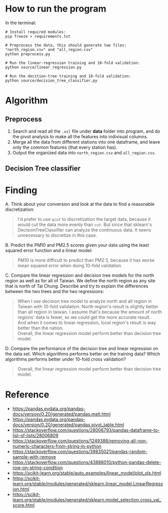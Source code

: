 
# How to run the program
In the terminal:
``` 
# Install required modules: 
pip freeze > requirements.txt 

# Preprocess the data, this should generate two files: "north_region.csv" and "all_region.csv"
python preprocess.py

# Run the linear-regression training and 10-fold validation:
python source/linear_regression.py

# Run the decition-tree training and 10-fold validation:
python source/decision_tree_classifier.py
```

# Algorithm
## Preprocess
1. Search and read all the ```.xsl``` file under **data** folder into program, and do the pivot analysis to make all the features into indivisual columns.
2. Merge all the data from different stations into one dataframe, and leave only the common features (that every station has).
3. Output the organized data into ```north_region.csv``` and ```all_region.csv```.

## Decision Tree classifier



# Finding

A. Think about your conversion and look at the data to find a reasonable discretization:
> I'd prefer to use ```qcut``` to discretization the target data, because it would cut the data more evenly than ```cut```. But since that sklearn's DecisionTreeClassifier can analyze the continuous data. It seens unnecessary to discretize in this case.

B. Predict the PM10 and PM2.5 scores given your data using the least squared error function and a linear model:
> PM10 is more difficult to predict than PM2.5, because it has worse mean squared error when doing 10-fold validation.


C. Compare the linear regression and decision tree models for the north region as well as for all of Taiwan. We define the north region as any site that is north of Tai Chung. Describe and try to explain the differences between the two trees and the two regressions:
> When I use decision tree model to analyze north and all region in Taiwan with 10-fold validation. North region's result is slightly better than all region in taiwan. I assume that's because the amount of north regions' data is fewer, so we could get the more accurate result.  
> And when it comes to linear regression, local region's result is way better than the nation.  
> Overall, the linear regression model perform better than decision tree model.

D. Compare the performance of the decision tree and linear regression on the data set. Which algorithms performs better on the training data? Which algorithms performs better under 10-fold cross validation?
> Overall, the linear regression model perform better than decision tree model.


# Reference
* https://pandas.pydata.org/pandas-docs/version/0.20/generated/pandas.melt.html
* https://pandas.pydata.org/pandas-docs/version/0.20/generated/pandas.pivot_table.html
* https://stackoverflow.com/questions/28006793/pandas-dataframe-to-list-of-lists/28006809
* https://stackoverflow.com/questions/1249388/removing-all-non-numeric-characters-from-string-in-python
* https://stackoverflow.com/questions/39835021/pandas-random-sample-with-remove
* https://stackoverflow.com/questions/43888010/python-pandas-delete-row-on-string-condition
* https://scikit-learn.org/stable/auto_examples/linear_model/plot_ols.html
* https://scikit-learn.org/stable/modules/generated/sklearn.linear_model.LinearRegression.html
* https://scikit-learn.org/stable/modules/generated/sklearn.model_selection.cross_val_score.html